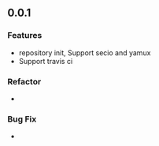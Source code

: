 ## 0.0.1

### Features

- repository init, Support secio and yamux
- Support travis ci

### Refactor
- 
### Bug Fix
-

